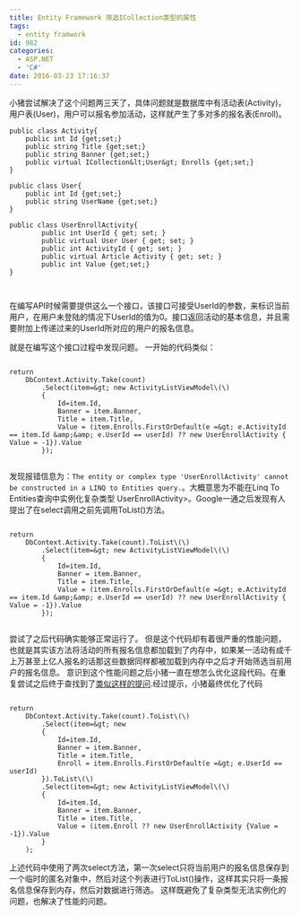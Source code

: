 ```yaml
---
title: Entity Framework 筛选ICollection类型的属性
tags:
  - entity framwork
id: 982
categories:
  - ASP.NET
  - 'C#'
date: 2016-03-23 17:16:37
---
```


小猪尝试解决了这个问题两三天了，具体问题就是数据库中有活动表(Activity)，用户表(User)，用户可以报名参加活动，这样就产生了多对多的报名表(Enroll)。
```
public class Activity{
    public int Id {get;set;}
    public string Title {get;set;}
    public string Banner {get;set;}
    public virtual ICollection&lt;User&gt; Enrolls {get;set;}
}

public class User{
    public int Id {get;set;}
    public string UserName {get;set;}
}

public class UserEnrollActivity{
        public int UserId { get; set; }
        public virtual User User { get; set; }
        public int ActivityId { get; set; }
        public virtual Article Activity { get; set; }
        public int Value {get;set;}
}



```

在编写API时候需要提供这么一个接口，该接口可接受UserId的参数，来标识当前用户，在用户未登陆的情况下UserId的值为0。接口返回活动的基本信息，并且需要附加上传递过来的UserId所对应的用户的报名信息。

就是在编写这个接口过程中发现问题。
一开始的代码类似：

```  

return
    DbContext.Activity.Take(count)
        .Select(item=&gt; new ActivityListViewModel\(\)
        {
            Id=item.Id,
            Banner = item.Banner,
            Title = item.Title,
            Value = (item.Enrolls.FirstOrDefault(e =&gt; e.ActivityId == item.Id &amp;&amp; e.UserId == userId) ?? new UserEnrollActivity { Value = -1}).Value
        });


```

发现报错信息为：`The entity or complex type 'UserEnrollActivity' cannot be constructed in a LINQ to Entities query.`。大概意思为不能在Linq To Entities查询中实例化复杂类型 UserEnrollActivity>。Google一通之后发现有人提出了在select调用之前先调用ToList\(\)方法。

```  

return
    DbContext.Activity.Take(count).ToList\(\)
        .Select(item=&gt; new ActivityListViewModel\(\)
        {
            Id=item.Id,
            Banner = item.Banner,
            Title = item.Title,
            Value = (item.Enrolls.FirstOrDefault(e =&gt; e.ActivityId == item.Id &amp;&amp; e.UserId == userId) ?? new UserEnrollActivity { Value = -1}).Value
        });


```

尝试了之后代码确实能够正常运行了。
但是这个代码却有着很严重的性能问题，也就是其实该方法将活动的所有报名信息都加载到了内存中，如果某一活动有成千上万甚至上亿人报名的话那这些数据同样都被加载到内存中之后才开始筛选当前用户的报名信息。
意识到这个性能问题之后小猪一直在想怎么优化这段代码。在重复尝试之后终于查找到了[类似这样的提问](http://stackoverflow.com/questions/7753039/entity-framework-querying-child-entities).经过提示，小猪最终优化了代码

```  

return
    DbContext.Activity.Take(count).ToList\(\)
        .Select(item=&gt; new
        {
            Id=item.Id,
            Banner = item.Banner,
            Title = item.Title,
            Enroll = item.Enrolls.FirstOrDefault(e =&gt; e.UserId == userId)
        }).ToList\(\)
        .Select(item=&gt; new ActivityListViewModel\(\)
        {
            Id=item.Id,
            Banner = item.Banner,
            Title = item.Title,
            Value = (item.Enroll ?? new UserEnrollActivity {Value = -1}).Value
        }
    );
```
上述代码中使用了两次select方法，第一次select只将当前用户的报名信息保存到一个临时的匿名对象中，然后对这个列表进行ToList\(\)操作，这样其实只将一条报名信息保存到内存，然后对数据进行筛选。
这样既避免了复杂类型无法实例化的问题，也解决了性能的问题。